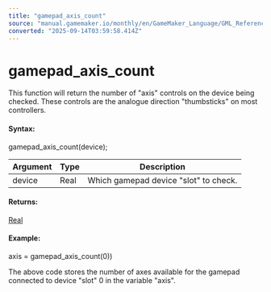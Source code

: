 ```yaml
---
title: "gamepad_axis_count"
source: "manual.gamemaker.io/monthly/en/GameMaker_Language/GML_Reference/Game_Input/GamePad_Input/gamepad_axis_count.htm"
converted: "2025-09-14T03:59:58.414Z"
---
```


# gamepad\_axis\_count

This function will return the number of "axis" controls on the device being checked. These controls are the analogue direction "thumbsticks" on most controllers.

#### Syntax:

gamepad\_axis\_count(device);

| Argument | Type | Description |
| --- | --- | --- |
| device | Real | Which gamepad device "slot" to check. |

#### Returns:

[Real](../../../GML_Overview/Data_Types.md)

#### Example:

axis = gamepad\_axis\_count(0))

The above code stores the number of axes available for the gamepad connected to device "slot" 0 in the variable "axis".